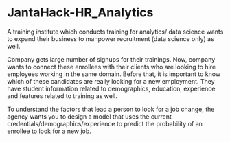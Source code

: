 # JantaHack-HR_Analytics
A training institute which conducts training for analytics/ data science wants to expand their business to manpower recruitment (data science only) as well.

Company gets large number of signups for their trainings. Now, company wants to connect these enrollees with their clients who are looking to hire employees working in the same domain. Before that, it is important to know which of these candidates are really looking for a new employment. They have student information related to demographics, education, experience and features related to training as well.

To understand the factors that lead a person to look for a job change, the agency wants you to design a model that uses the current credentials/demographics/experience to predict the probability of an enrollee to look for a new job.
